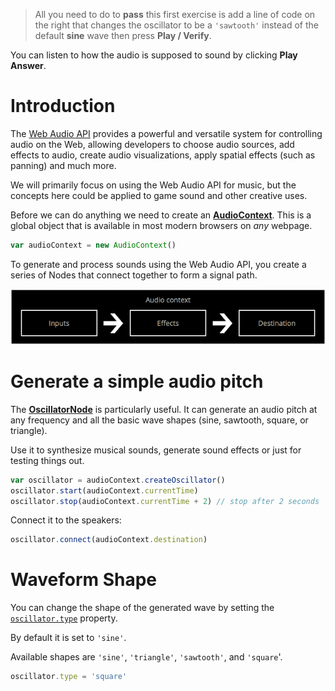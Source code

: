 > All you need to do to **pass** this first exercise is add a line of code on the right that changes the oscillator to be a `'sawtooth'` instead of the default **sine** wave then press **Play / Verify**. 

You can listen to how the audio is supposed to sound by clicking **Play Answer**.

# Introduction

The [Web Audio API](https://developer.mozilla.org/en-US/docs/Web/API/Web_Audio_API) provides a powerful and versatile system for controlling audio on the Web, allowing developers to choose audio sources, add effects to audio, create audio visualizations, apply spatial effects (such as panning)  and much more.

We will primarily focus on using the Web Audio API for music, but the concepts here could be applied to game sound and other creative uses.

Before we can do anything we need to create an [**AudioContext**](https://developer.mozilla.org/en-US/docs/Web/API/AudioContext). This is a global object that is available in most modern browsers on _any_ webpage.

```js
var audioContext = new AudioContext()
```

To generate and process sounds using the Web Audio API, you create a series of Nodes that connect together to form a signal path.

![](web-audio-api-flowchart.png)

# Generate a simple audio pitch

The [**OscillatorNode**](https://developer.mozilla.org/en-US/docs/Web/API/OscillatorNode) is particularly useful. It can generate an audio pitch at any frequency and all the basic wave shapes (sine, sawtooth, square, or triangle). 

Use it to synthesize musical sounds, generate sound effects or just for testing things out.

```js
var oscillator = audioContext.createOscillator()
oscillator.start(audioContext.currentTime)
oscillator.stop(audioContext.currentTime + 2) // stop after 2 seconds
```

Connect it to the speakers:

```js
oscillator.connect(audioContext.destination)
```

# Waveform Shape

You can change the shape of the generated wave by setting the [`oscillator.type`](https://developer.mozilla.org/en-US/docs/Web/API/OscillatorNode/type) property. 

By default it is set to `'sine'`. 

Available shapes are `'sine'`, `'triangle'`, `'sawtooth'`, and `'square`'.

```js
oscillator.type = 'square'
```
